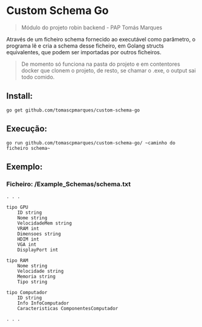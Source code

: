 # Custom Schema Go

> Módulo do projeto robin backend - PAP Tomás Marques

Através de um ficheiro schema fornecido ao executável como parâmetro, o programa lê e cria a schema desse ficheiro, em Golang structs equivalentes, que podem ser importadas por outros ficheiros.

> De momento só funciona na pasta do projeto e em contentores docker que clonem o projeto, de resto, se chamar o .exe, o output sai todo comido.

## Install:
``` go get github.com/tomascpmarques/custom-schema-go ```

## Execução:
``` go run github.com/tomascpmarques/custom-schema-go/ ~caminho do ficheiro schema~  ```

## Exemplo:
### Ficheiro: /Example_Schemas/schema.txt
```
. . .

tipo GPU
    ID string
    Nome string
    VelocidadeMem string
    VRAM int
    Dimensoes string
    HDIM int
    VGA int
    DisplayPort int

tipo RAM
    Nome string
    Velocidade string
    Memoria string
    Tipo string

tipo Computador 
    ID string
    Info InfoComputador
    Caracteristicas ComponentesComputador

. . .
```
